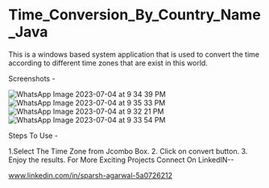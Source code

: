 # Time_Conversion_By_Country_Name_Java

This is a windows based system application that is used to convert the time according to different time zones that are exist in this world.

Screenshots -

![WhatsApp Image 2023-07-04 at 9 34 39 PM](https://github.com/sparshag832/Time_Conversion_By_Country_Name_Java/assets/84582301/9925482e-4f92-4928-bd46-c7a5c93302ea)
![WhatsApp Image 2023-07-04 at 9 35 33 PM](https://github.com/sparshag832/Time_Conversion_By_Country_Name_Java/assets/84582301/b849974d-742b-435c-83b8-56d7c179a2f9)
![WhatsApp Image 2023-07-04 at 9 32 21 PM](https://github.com/sparshag832/Time_Conversion_By_Country_Name_Java/assets/84582301/b8897acb-0ebe-4c2b-8b9c-f7d4106ecdef)
![WhatsApp Image 2023-07-04 at 9 33 54 PM](https://github.com/sparshag832/Time_Conversion_By_Country_Name_Java/assets/84582301/e9d558a3-0656-477f-89d8-9428e1ed06da)

Steps To Use -

1.Select The Time Zone from Jcombo Box.
2. Click on convert button.
3. Enjoy the results.
For More Exciting Projects Connect On LinkedIN--

www.linkedin.com/in/sparsh-agarwal-5a0726212
